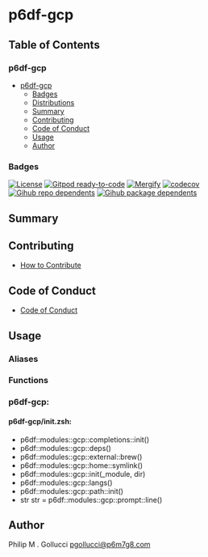 # p6df-gcp

## Table of Contents


### p6df-gcp
- [p6df-gcp](#p6df-gcp)
  - [Badges](#badges)
  - [Distributions](#distributions)
  - [Summary](#summary)
  - [Contributing](#contributing)
  - [Code of Conduct](#code-of-conduct)
  - [Usage](#usage)
  - [Author](#author)

### Badges

[![License](https://img.shields.io/badge/License-Apache%202.0-yellowgreen.svg)](https://opensource.org/licenses/Apache-2.0)
[![Gitpod ready-to-code](https://img.shields.io/badge/Gitpod-ready--to--code-blue?logo=gitpod)](https://gitpod.io/#https://github.com/p6m7g8/p6df-gcp)
[![Mergify](https://img.shields.io/endpoint.svg?url=https://gh.mergify.io/badges/p6m7g8/p6df-gcp/&style=flat)](https://mergify.io)
[![codecov](https://codecov.io/gh/p6m7g8/p6df-gcp/branch/master/graph/badge.svg?token=14Yj1fZbew)](https://codecov.io/gh/p6m7g8/p6df-gcp)
[![Gihub repo dependents](https://badgen.net/github/dependents-repo/p6m7g8/p6df-gcp)](https://github.com/p6m7g8/p6df-gcp/network/dependents?dependent_type=REPOSITORY)
[![Gihub package dependents](https://badgen.net/github/dependents-pkg/p6m7g8/p6df-gcp)](https://github.com/p6m7g8/p6df-gcp/network/dependents?dependent_type=PACKAGE)

## Summary

## Contributing

- [How to Contribute](CONTRIBUTING.md)

## Code of Conduct

- [Code of Conduct](https://github.com/p6m7g8/.github/blob/master/CODE_OF_CONDUCT.md)

## Usage


### Aliases


### Functions

### p6df-gcp:

#### p6df-gcp/init.zsh:

- p6df::modules::gcp::completions::init()
- p6df::modules::gcp::deps()
- p6df::modules::gcp::external::brew()
- p6df::modules::gcp::home::symlink()
- p6df::modules::gcp::init(_module, dir)
- p6df::modules::gcp::langs()
- p6df::modules::gcp::path::init()
- str str = p6df::modules::gcp::prompt::line()



## Author

Philip M . Gollucci <pgollucci@p6m7g8.com>
